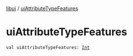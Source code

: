 [libui](index.md) / [uiAttributeTypeFeatures](./ui-attribute-type-features.md)

# uiAttributeTypeFeatures

`val uiAttributeTypeFeatures: `[`Int`](https://kotlinlang.org/api/latest/jvm/stdlib/kotlin/-int/index.html)